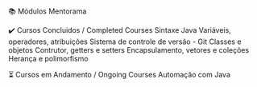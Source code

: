📚 Módulos Mentorama

✔️ Cursos Concluidos / Completed Courses
Sintaxe Java
Variáveis, operadores, atribuições
Sistema de controle de versão - Git
Classes e objetos
Contrutor, getters e setters
Encapsulamento, vetores e coleções
Herança e polimorfismo

⏳ Cursos em Andamento / Ongoing Courses
Automação com Java
